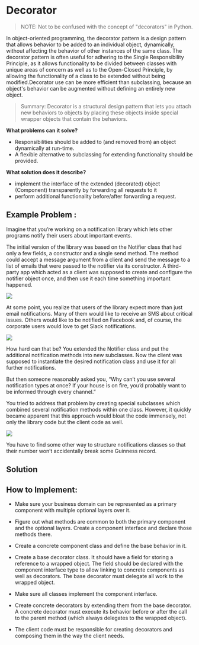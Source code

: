 # Decorator

> NOTE: Not to be confused with the concept of "decorators" in Python.

In object-oriented programming, the decorator pattern is a design pattern that allows behavior to be added to an individual object, dynamically, without affecting the behavior of other instances of the same class. The decorator pattern is often useful for adhering to the Single Responsibility Principle, as it allows functionality to be divided between classes with unique areas of concern as well as to the Open-Closed Principle, by allowing the functionality of a class to be extended without being modified.Decorator use can be more efficient than subclassing, because an object's behavior can be augmented without defining an entirely new object.

> Summary: Decorator is a structural design pattern that lets you attach new behaviors to objects by placing these objects inside special wrapper objects that contain the behaviors.

**What problems can it solve?**

* Responsibilities should be added to (and removed from) an object dynamically at run-time.
* A flexible alternative to subclassing for extending functionality should be provided.

**What solution does it describe?**

* implement the interface of the extended (decorated) object (Component) transparently by forwarding all requests to it
* perform additional functionality before/after forwarding a request.

## Example Problem :

Imagine that you’re working on a notification library which lets other programs notify their users about important events.

The initial version of the library was based on the Notifier class that had only a few fields, a constructor and a single send method. The method could accept a message argument from a client and send the message to a list of emails that were passed to the notifier via its constructor. A third-party app which acted as a client was supposed to create and configure the notifier object once, and then use it each time something important happened.

![](https://refactoring.guru/images/patterns/diagrams/decorator/problem1-en.png?id=7658efddaaf43acb64ac63a92025cc1e)

At some point, you realize that users of the library expect more than just email notifications. Many of them would like to receive an SMS about critical issues. Others would like to be notified on Facebook and, of course, the corporate users would love to get Slack notifications.

![](https://refactoring.guru/images/patterns/diagrams/decorator/problem2.png?id=ba5d5e106ea8c4848d60e230feca9135)

How hard can that be? You extended the Notifier class and put the additional notification methods into new subclasses. Now the client was supposed to instantiate the desired notification class and use it for all further notifications.

But then someone reasonably asked you, “Why can’t you use several notification types at once? If your house is on fire, you’d probably want to be informed through every channel.”

You tried to address that problem by creating special subclasses which combined several notification methods within one class. However, it quickly became apparent that this approach would bloat the code immensely, not only the library code but the client code as well.

![](https://refactoring.guru/images/patterns/diagrams/decorator/problem3.png?id=f3b3e7a107d870871f2c3167adcb7ccb)

You have to find some other way to structure notifications classes so that their number won’t accidentally break some Guinness record.

## Solution




## How to Implement:
- Make sure your business domain can be represented as a primary component with multiple optional layers over it.

- Figure out what methods are common to both the primary component and the optional layers. Create a component interface and declare those methods there.

- Create a concrete component class and define the base behavior in it.

- Create a base decorator class. It should have a field for storing a reference to a wrapped object. The field should be declared with the component interface type to allow linking to concrete components as well as decorators. The base decorator must delegate all work to the wrapped object.

- Make sure all classes implement the component interface.

- Create concrete decorators by extending them from the base decorator. A concrete decorator must execute its behavior before or after the call to the parent method (which always delegates to the wrapped object).

- The client code must be responsible for creating decorators and composing them in the way the client needs.